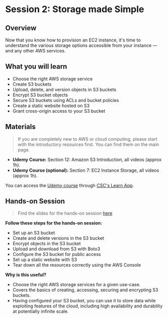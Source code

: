 # Session 2: Storage made Simple

## Overview

Now that you know how to provision an EC2 instance, it's time to understand the various storage options accessible from your instance — and any other AWS services.

## What you will learn

* Choose the right AWS storage service
* Create S3 buckets
* Upload, delete, and version objects in S3 buckets
* Encrypt S3 bucket objects
* Secure S3 buckets using ACLs and bucket policies
* Create a static website hosted on S3
* Grant cross-origin access to your S3 bucket

## Materials

> If you are completely new to AWS or cloud computing, please start with the introductory resources first. You can find them on the main page.

* **Udemy Course:**  Section 12: Amazon S3 Introduction, all videos (approx 1h).
* **Udemy Course (optional):** Section 7: EC2 Instance Storage, all videos (approx 1h).

You can access the [Udemy course](https://www.udemy.com/course/aws-certified-solutions-architect-associate-saa-c02/) through [CSC's Learn App](https://learn.gov.sg/).

## Hands-on Session

> Find the slides for the hands-on session [here](https://docs.google.com/presentation/d/19suCETn2IbpwLgZHh75bBzp56IqKCdElGk1vPZAdmr4/edit?usp=sharing)

**Follow these steps for the hands-on session:**

* Set up an S3 bucket
* Create and delete versions in the S3 bucket
* Encrypt objects in the S3 bucket
* Upload and download from S3 with Boto3
* Configure the S3 bucket for public access
* Set up a static website with S3
* Tear down all the resources correctly using the AWS Console

**Why is this useful?**
* Choose the right AWS storage services for a given use-case.
* Covers the basics of creating, accessing, securing and encrypting S3 buckets.
* Having configured your S3 bucket, you can use it to store data while exploiting features of the cloud, including high availability and durability at potentially infinite scale.